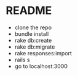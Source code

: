 # README

- clone the repo
- bundle install
- rake db:create
- rake db:migrate
- rake responses:import
- rails s 
- go to localhost:3000
